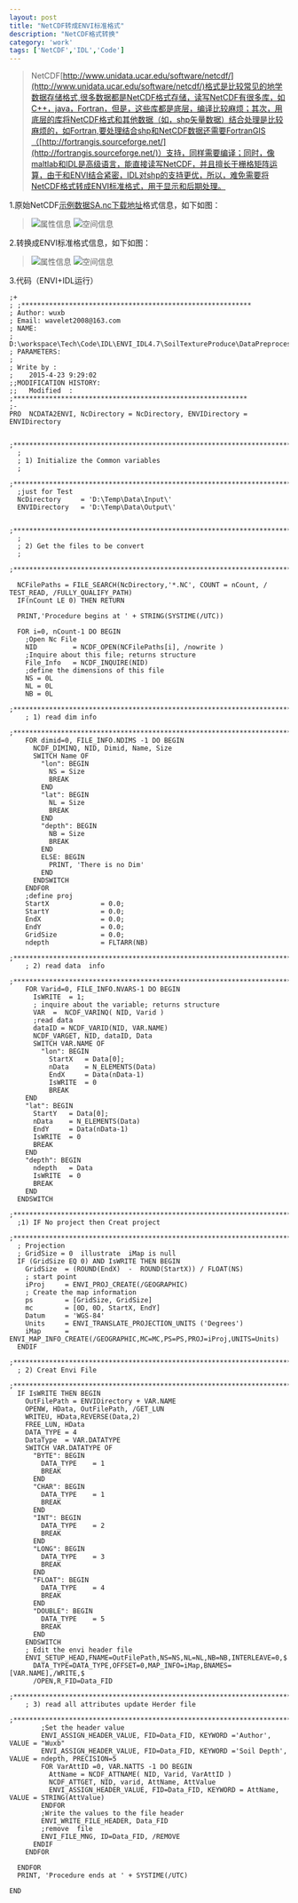 ```yaml
---
layout: post
title: "NetCDF转成ENVI标准格式"
description: "NetCDF格式转换"
category: 'work'
tags: ['NetCDF','IDL','Code']
---
```



> NetCDF[http://www.unidata.ucar.edu/software/netcdf/](http://www.unidata.ucar.edu/software/netcdf/)格式是比较常见的地学数据存储格式,很多数据都是NetCDF格式存储，读写NetCDF有很多库，如C++，java，Fortran，但是，这些库都是底层，编译比较麻烦；其次，用底层的库将NetCDF格式和其他数据（如，shp矢量数据）结合处理是比较麻烦的，如Fortran,要处理结合shp和NetCDF数据还需要FortranGIS（[http://fortrangis.sourceforge.net/](http://fortrangis.sourceforge.net/)）支持，同样需要编译；同时，像maltlab和IDL是高级语言，能直接读写NetCDF，并且擅长于栅格矩阵运算，由于和ENVI结合紧密，IDL对shp的支持更优，所以，难免需要将NetCDF格式转成ENVI标准格式，用于显示和后期处理。

<!--more-->

1.原始NetCDF[示例数据SA.nc下载地址](http://globalchange.bnu.edu.cn/research/soil2)格式信息，如下如图：
> ![属性信息](/images/NetCDF.jpg)
> ![空间信息](/images/PanoplyNetcdf.jpg)


2.转换成ENVI标准格式信息，如下如图：
> ![属性信息](/images/Envi.jpg)
> ![空间信息](/images/Enviing.jpg)

3.代码（ENVI+IDL运行）

    ;+
    ; ;**********************************************************
    ; Author: wuxb
    ; Email: wavelet2008@163.com
    ; NAME:
    ;    D:\workspace\Tech\Code\IDL\ENVI_IDL4.7\SoilTextureProduce\DataPreprocessing\NCData2ENVI.pro
    ; PARAMETERS:
    ;
    ; Write by :
    ;    2015-4-23 9:29:02
    ;;MODIFICATION HISTORY:
    ;;   Modified  :
    ;***********************************************************
    ;-
    PRO  NCDATA2ENVI, NcDirectory = NcDirectory, ENVIDirectory = ENVIDirectory

      ;**************************************************************************
      ;
      ; 1) Initialize the Common variables
      ;
      ;**************************************************************************
      ;just for Test
      NcDirectory     = 'D:\Temp\Data\Input\'
      ENVIDirectory   = 'D:\Temp\Data\Output\'
  
      ;**************************************************************************
      ;
      ; 2) Get the files to be convert
      ;
      ;**************************************************************************
  
      NCFilePaths = FILE_SEARCH(NcDirectory,'*.NC', COUNT = nCount, / TEST_READ, /FULLY_QUALIFY_PATH)
      IF(nCount LE 0) THEN RETURN
  
      PRINT,'Procedure begins at ' + STRING(SYSTIME(/UTC))
  
      FOR i=0, nCount-1 DO BEGIN
        ;Open Nc File
        NID         = NCDF_OPEN(NCFilePaths[i], /nowrite )
        ;Inquire about this file; returns structure
        File_Info   = NCDF_INQUIRE(NID)
        ;define the dimensions of this file
        NS = 0L
        NL = 0L
        NB = 0L
        ;**************************************************************************
        ; 1) read dim info
        ;**************************************************************************
        FOR dimid=0, FILE_INFO.NDIMS -1 DO BEGIN
          NCDF_DIMINQ, NID, Dimid, Name, Size
          SWITCH Name OF
            "lon": BEGIN
              NS = Size
              BREAK
            END
            "lat": BEGIN
              NL = Size
              BREAK
            END
            "depth": BEGIN
              NB = Size
              BREAK
            END
            ELSE: BEGIN
              PRINT, 'There is no Dim'
            END
          ENDSWITCH
        ENDFOR
        ;define proj
        StartX             = 0.0;
        StartY             = 0.0;
        EndX               = 0.0;
        EndY               = 0.0;
        GridSize           = 0.0;
        ndepth             = FLTARR(NB)
        ;**************************************************************************
        ; 2) read data  info
        ;**************************************************************************
        FOR Varid=0, FILE_INFO.NVARS-1 DO BEGIN
          IsWRITE  = 1;
          ; inquire about the variable; returns structure
          VAR  =  NCDF_VARINQ( NID, Varid )
          ;read data
          dataID = NCDF_VARID(NID, VAR.NAME)
          NCDF_VARGET, NID, dataID, Data
          SWITCH VAR.NAME OF
            "lon": BEGIN
              StartX   = Data[0];
              nData    = N_ELEMENTS(Data)
              EndX     = Data(nData-1)
              IsWRITE  = 0
              BREAK
        END
        "lat": BEGIN
          StartY   = Data[0];
          nData    = N_ELEMENTS(Data)
          EndY     = Data(nData-1)
          IsWRITE  = 0
          BREAK
        END
        "depth": BEGIN
          ndepth   = Data
          IsWRITE  = 0
          BREAK
        END
      ENDSWITCH
      ;**************************************************************************
      ;1) IF No project then Creat project
      ;**************************************************************************
      ; Projection
      ; GridSize = 0  illustrate  iMap is null
      IF (GridSize EQ 0) AND IsWRITE THEN BEGIN
        GridSize  = (ROUND(EndX)  -  ROUND(StartX)) / FLOAT(NS)
        ; start point
        iProj     = ENVI_PROJ_CREATE(/GEOGRAPHIC)
        ; Create the map information
        ps        = [GridSize, GridSize]
        mc        = [0D, 0D, StartX, EndY]
        Datum     = 'WGS-84'
        Units     = ENVI_TRANSLATE_PROJECTION_UNITS ('Degrees')
        iMap      = ENVI_MAP_INFO_CREATE(/GEOGRAPHIC,MC=MC,PS=PS,PROJ=iProj,UNITS=Units)
      ENDIF
      ;**************************************************************************
      ; 2) Creat Envi File
      ;**************************************************************************
      IF IsWRITE THEN BEGIN
        OutFilePath = ENVIDirectory + VAR.NAME
        OPENW, HData, OutFilePath, /GET_LUN
        WRITEU, HData,REVERSE(Data,2)
        FREE_LUN, HData
        DATA_TYPE = 4
        DataType  = VAR.DATATYPE
        SWITCH VAR.DATATYPE OF
          "BYTE": BEGIN
            DATA_TYPE    = 1
            BREAK
          END
          "CHAR": BEGIN
            DATA_TYPE    = 1
            BREAK
          END
          "INT": BEGIN
            DATA_TYPE    = 2
            BREAK
          END
          "LONG": BEGIN
            DATA_TYPE    = 3
            BREAK
          END
          "FLOAT": BEGIN
            DATA_TYPE    = 4
            BREAK
          END
          "DOUBLE": BEGIN
            DATA_TYPE    = 5
            BREAK
          END
        ENDSWITCH
        ; Edit the envi header file
        ENVI_SETUP_HEAD,FNAME=OutFilePath,NS=NS,NL=NL,NB=NB,INTERLEAVE=0,$
          DATA_TYPE=DATA_TYPE,OFFSET=0,MAP_INFO=iMap,BNAMES=[VAR.NAME],/WRITE,$
          /OPEN,R_FID=Data_FID
        ;**************************************************************************
        ; 3) read all attributes update Herder file
        ;**************************************************************************
            ;Set the header value
            ENVI_ASSIGN_HEADER_VALUE, FID=Data_FID, KEYWORD ='Author',  VALUE = "Wuxb"
            ENVI_ASSIGN_HEADER_VALUE, FID=Data_FID, KEYWORD ='Soil Depth',  VALUE = ndepth, PRECISION=5
            FOR VarAttID =0, VAR.NATTS -1 DO BEGIN
              AttName = NCDF_ATTNAME( NID, Varid, VarAttID )
              NCDF_ATTGET, NID, varid, AttName, AttValue
              ENVI_ASSIGN_HEADER_VALUE, FID=Data_FID, KEYWORD = AttName,      VALUE = STRING(AttValue)
            ENDFOR
            ;Write the values to the file header
            ENVI_WRITE_FILE_HEADER, Data_FID
            ;remove  file
            ENVI_FILE_MNG, ID=Data_FID, /REMOVE
          ENDIF
        ENDFOR

      ENDFOR
      PRINT, 'Procedure ends at ' + SYSTIME(/UTC)

    END


